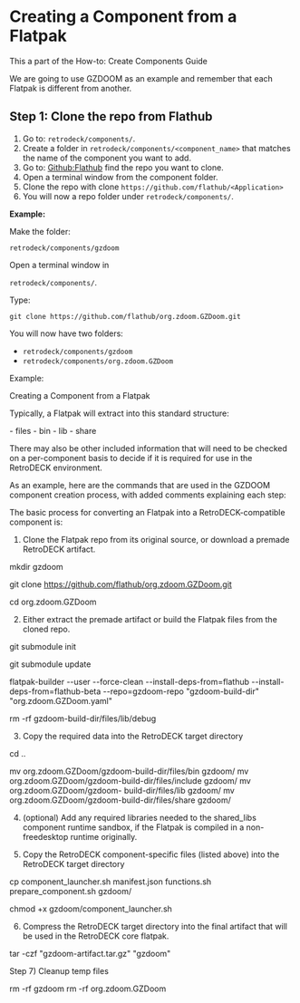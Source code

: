 # Creating a Component from a Flatpak

This a part of the How-to: Create Components Guide

We are going to use GZDOOM as an example and remember that each Flatpak is different from another. 

## Step 1: Clone the repo from Flathub

1. Go to: `retrodeck/components/`.
2. Create a folder in `retrodeck/components/<component_name>` that matches the name of the component you want to add.
3. Go to: [Github:Flathub](https://github.com/flathub/) find the repo you want to clone.
4. Open a terminal window from the component folder.
5. Clone the repo with clone `https://github.com/flathub/<Application>`
6. You will now a repo folder under `retrodeck/components/`.

**Example:**

Make the folder:

`retrodeck/components/gzdoom`

Open a terminal window in 

`retrodeck/components/`.

Type:

```
git clone https://github.com/flathub/org.zdoom.GZDoom.git
```
You will now have two folders:

- `retrodeck/components/gzdoom`
- `retrodeck/components/org.zdoom.GZDoom`


Example:

Creating a Component from a Flatpak

Typically, a Flatpak will extract into this standard structure:

<cloned repo directory>
    <flatpak-build-dir>
        - files
            - bin
            - lib
            - share

There may also be other included information that will need to be checked on a per-component basis to decide if it is required for use in the RetroDECK environment.

As an example, here are the commands that are used in the GZDOOM component creation process, with added comments explaining each step:

The basic process for converting an Flatpak into a RetroDECK-compatible component is:

1) Clone the Flatpak repo from its original source, or download a premade RetroDECK artifact.

mkdir gzdoom

git clone https://github.com/flathub/org.zdoom.GZDoom.git

cd org.zdoom.GZDoom

2) Either extract the premade artifact or build the Flatpak files from the cloned repo.

git submodule init

git submodule update

flatpak-builder --user --force-clean --install-deps-from=flathub --install-deps-from=flathub-beta --repo=gzdoom-repo "gzdoom-build-dir" "org.zdoom.GZDoom.yaml"

rm -rf gzdoom-build-dir/files/lib/debug

3) Copy the required data into the RetroDECK target directory

cd ..

mv org.zdoom.GZDoom/gzdoom-build-dir/files/bin gzdoom/
mv org.zdoom.GZDoom/gzdoom-build-dir/files/include gzdoom/
mv org.zdoom.GZDoom/gzdoom- build-dir/files/lib gzdoom/
mv org.zdoom.GZDoom/gzdoom-build-dir/files/share gzdoom/

4) (optional) Add any required libraries needed to the shared_libs component runtime sandbox, if the Flatpak is compiled in a non-freedesktop runtime originally.

5) Copy the RetroDECK component-specific files (listed above) into the RetroDECK target directory

cp component_launcher.sh manifest.json functions.sh prepare_component.sh gzdoom/

chmod +x gzdoom/component_launcher.sh

6) Compress the RetroDECK target directory into the final artifact that will be used in the RetroDECK core flatpak.

tar -czf "gzdoom-artifact.tar.gz" "gzdoom"


Step 7) Cleanup temp files

rm -rf gzdoom
rm -rf org.zdoom.GZDoom
